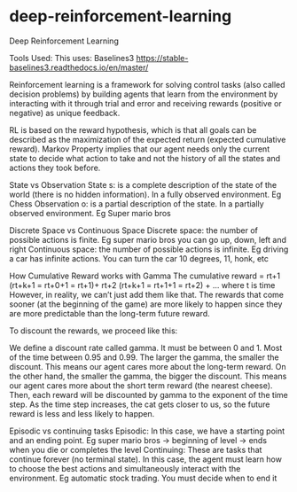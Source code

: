 # deep-reinforcement-learning
Deep Reinforcement Learning

Tools Used:
This uses: Baselines3 https://stable-baselines3.readthedocs.io/en/master/


Reinforcement learning is a framework for solving control tasks (also called decision problems) by building agents that learn from the environment by interacting with it through trial and error and receiving rewards (positive or negative) as unique feedback.

RL is based on the reward hypothesis, which is that all goals can be described as the maximization of the expected return (expected cumulative reward).
Markov Property implies that our agent needs only the current state to decide what action to take and not the history of all the states and actions they took before.

State vs Observation
State s: is a complete description of the state of the world (there is no hidden information). In a fully observed environment. Eg Chess
Observation o: is a partial description of the state. In a partially observed environment. Eg Super mario bros

Discrete Space vs Continuous Space
Discrete space: the number of possible actions is finite. Eg super mario bros you can go up, down, left and right
Continuous space: the number of possible actions is infinite. Eg driving a car has infinite actions. You can turn the car 10 degrees, 11, honk, etc

How Cumulative Reward works with Gamma
The cumulative reward = rt+1 (rt+k+1 = rt+0+1 = rt+1)+ rt+2 (rt+k+1 = rt+1+1 = rt+2) + ... where t is time
However, in reality, we can’t just add them like that. The rewards that come sooner (at the beginning of the game) are more likely to happen since they are more predictable than the long-term future reward.

To discount the rewards, we proceed like this:

We define a discount rate called gamma. It must be between 0 and 1. Most of the time between 0.95 and 0.99.
The larger the gamma, the smaller the discount. This means our agent cares more about the long-term reward.
On the other hand, the smaller the gamma, the bigger the discount. This means our agent cares more about the short term reward (the nearest cheese).
Then, each reward will be discounted by gamma to the exponent of the time step. As the time step increases, the cat gets closer to us, so the future reward is less and less likely to happen.

Episodic vs continuing tasks
Episodic: In this case, we have a starting point and an ending point. Eg super mario bros -> beginning of level -> ends when you die or completes the level
Continuing: These are tasks that continue forever (no terminal state). In this case, the agent must learn how to choose the best actions and simultaneously interact with the environment. Eg automatic stock trading. You must decide when to end it  